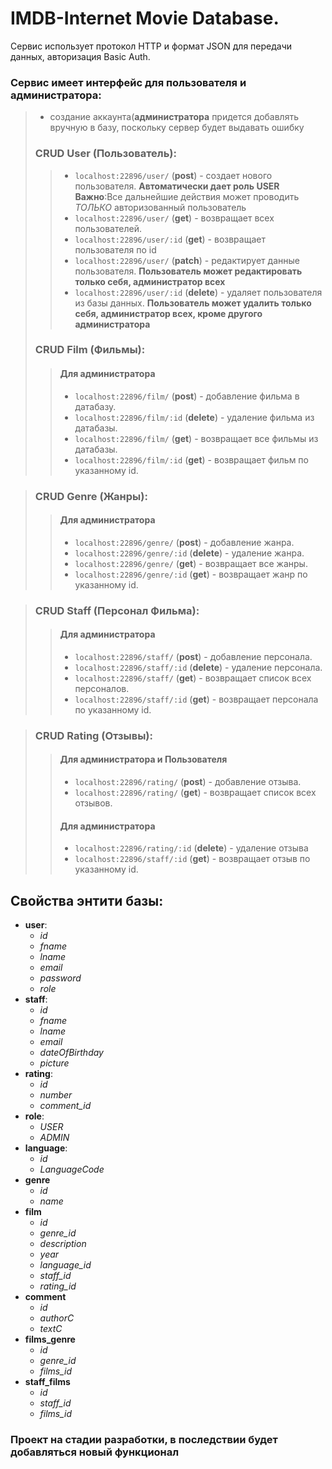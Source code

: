 # IMDB-Internet Movie Database.

Сервис использует протокол HTTP и формат JSON для передачи данных, авторизация Basic Auth.

### Сервис имеет интерфейс для пользователя и администратора:
> - создание аккаунта(**администратора** придется  добавлять вручную в базу, поскольку сервер будет выдавать ошибку
>
>
>### CRUD User (Пользователь):
>> - `localhost:22896/user/` (**post**) - создает нового пользователя. **Автоматически дает роль USER**
> **Важно**:Все дальнейшие действия может проводить *ТОЛЬКО* авторизованный пользователь
>> - `localhost:22896/user/` (**get**) - возвращает всех пользователей.
>> - `localhost:22896/user/:id` (**get**) - возвращает пользователя по id
>> - `localhost:22896/user/` (**patch**) - редактирует данные пользователя. **Пользователь может редактировать только себя, администратор всех**
>> - `localhost:22896/user/:id` (**delete**) - удаляет пользователя из базы данных. **Пользователь может удалить только себя, администратор всех, кроме другого администратора**
> ### CRUD Film (Фильмы):
>>#### Для администратора
>> - `localhost:22896/film/` (**post**) - добавление фильма в датабазу.
>> - `localhost:22896/film/:id` (**delete**) - удаление фильма из датабазы.
>> - `localhost:22896/film/` (**get**) - возвращает все фильмы из датабазы.
>> - `localhost:22896/film/:id` (**get**) - возвращает фильм по указанному id.

> ### CRUD Genre (Жанры):
>>#### Для администратора
>> - `localhost:22896/genre/` (**post**) - добавление жанра.
>> - `localhost:22896/genre/:id` (**delete**) - удаление жанра.
>> - `localhost:22896/genre/` (**get**) - возвращает все жанры.
>> - `localhost:22896/genre/:id` (**get**) - возвращает жанр по указанному id.

> ### CRUD Staff (Персонал Фильма):
>>#### Для администратора
>> - `localhost:22896/staff/` (**post**) - добавление персонала.
>> - `localhost:22896/staff/:id` (**delete**) - удаление персонала.
>> - `localhost:22896/staff/` (**get**) - возвращает список всех персоналов.
>> - `localhost:22896/staff/:id` (**get**) - возвращает персонала по указанному id.

> ### CRUD Rating (Отзывы):
>>#### Для администратора и Пользователя
>> - `localhost:22896/rating/` (**post**) - добавление отзыва.
>> - `localhost:22896/rating/` (**get**) - возвращает список всех отзывов.
>>#### Для администратора
>> - `localhost:22896/rating/:id` (**delete**) - удаление отзыва
>> - `localhost:22896/staff/:id` (**get**) - возвращает отзыв по указанному id.
   
## Свойства энтити базы:
- **user**:
   - *id*
   - *fname*
   - *lname*
   - *email*
   - *password*
   - *role*
- **staff**:
   - *id*
   - *fname*
   - *lname*
   - *email*
   - *dateOfBirthday*
   - *picture*
- **rating**:
   - *id*
   - *number*
   - *comment_id*
- **role**:
   - *USER*
   - *ADMIN*
- **language**:
   - *id*
   - *LanguageCode*
- **genre**
   - *id*
   - *name*
- **film**
    - *id*
    - *genre_id*
    - *description*
    - *year*
    - *language_id*
    - *staff_id*
    - *rating_id*
- **comment**
    - *id*
    - *authorC*
    - *textC*
- **films_genre**
   - *id*
   - *genre_id*
   - *films_id*
 - **staff_films**
   - *id*
   - *staff_id*
   - *films_id*

### Проект на стадии разработки, в последствии будет добавляться новый функционал

